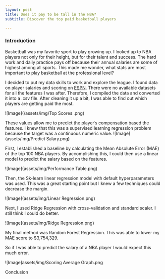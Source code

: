 ```yaml
---
layout: post
title: Does it pay to be tall in the NBA?
subtitle: Discover the top paid basketball players 

---
```

### Introduction

Basketball was my favorite sport to play growing up. I looked up to NBA players not only for their height, but for their talent and success. The hard work and daily practice pays off because their annual salaries are some of highest among all sports. This made me wonder, what stats are most important to play basketball at the professional level?

I decided to put my data skills to work and explore the league. I found data on player salaries and scoring on [ESPN](http://www.espn.com/nba/salaries). There were no available datasets for all the features I was after. Therefore, I compiled the data and converted it into a .csv file. After cleaning it up a bit, I was able to find out which players are getting paid the most. 

![Image](/assets/img/Top Scores .png)

These values allow me to predict the player’s compensation based the features. I knew that this was a supervised learning regression problem because the target was a continuous numeric value. 
![Image](assets/img/Predict Salary.png)

First, I established a baseline by calculating the Mean Absolute Error (MAE) of the top 100 NBA players. By accomplishing this, I could then use a linear model to predict the salary based on the features.

![Image](assets/img/Performance Table.png)

Then, the Sk-learn linear regression model with default hyperparameters was used. This was a great starting point but I knew a few techniques could decrease the margin. 

![Image](assets/img/Linear Regression.png)

Next, I used Ridge Regression with cross-validation and standard scaler. I still think I could do better. 

![Image](assets/img/Ridge Regression.png)

My final method was Random Forest Regression. This was able to lower my MAE score to $3,754,329. 


So if I was able to predict the salary of a NBA player I would expect this much error. 

![Image]assets/img/Scoring Average Graph.png

Conclusion

